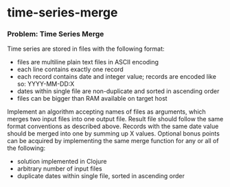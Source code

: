 # time-series-merge

### Problem: Time Series Merge

Time series are stored in files with the following format:

- files are multiline plain text files in ASCII encoding
- each line contains exactly one record
- each record contains date and integer value; records are encoded like so: YYYY-MM-DD:X
- dates within single file are non-duplicate and sorted in ascending order
- files can be bigger than RAM available on target host

Implement an algorithm accepting names of files as arguments, which merges two input files into one output file. Result file
should follow the same format conventions as described above. Records with the same date value should be merged into
one by summing up X values.
Optional bonus points can be acquired by implementing the same merge function for any or all of the following:

- solution implemented in Clojure
- arbitrary number of input files
- duplicate dates within single file, sorted in ascending order
